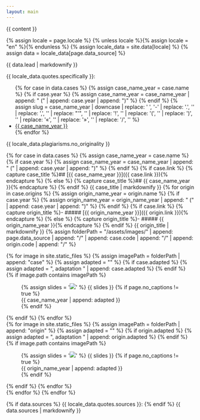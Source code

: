 ```yaml
---
layout: main
---
```


<link rel="stylesheet" href="/assets/stylesheets/plagiarisms.css"/>

{{ content }}

{% assign locale = page.locale %}
{% unless locale %}{% assign locale = "en" %}{% endunless %}
{% assign locale_data = site.data[locale] %}
{% assign data = locale_data[page.data_source] %}

{{ data.lead | markdownify }}

{{ locale_data.quotes.specifically }}:

<ul>
    {% for case in data.cases %}
        {% assign case_name_year = case.name %}
        {% if case.year %}
            {% assign case_name_year = case_name_year | append: " (" | append: case.year | append: ")" %}
        {% endif %}
        {% assign slug = case_name_year | downcase | replace: ' ', '-' | replace: '.', '' | replace: ',', '' | replace: "'", '' | replace: '!', '' | replace: '(', '' | replace: ')', '' | replace: '«', '' | replace: '»', '' | replace: '/', '' %}
        <li><a href="#{{ slug }}">{{ case_name_year }}</a></li>
    {% endfor %}
</ul>

{{ locale_data.plagiarisms.no_originality }}

{% for case in data.cases %}
    {% assign case_name_year = case.name %}
    {% if case.year %}
        {% assign case_name_year = case_name_year | append: " (" | append: case.year | append: ")" %}
    {% endif %}
    {% if case.link %}
        {% capture case_title %}## [{{ case_name_year }}]({{ case.link }}){% endcapture %}
    {% else %}
        {% capture case_title %}## {{ case_name_year }}{% endcapture %}
    {% endif %}
    {{ case_title | markdownify }}
    {% for origin in case.origins %}
        {% assign origin_name_year = origin.name %}
        {% if case.year %}
            {% assign origin_name_year = origin_name_year | append: " (" | append: case.year | append: ")" %}
        {% endif %}
        {% if case.link %}
            {% capture origin_title %}- ##### [{{ origin_name_year }}]({{ origin.link }}){% endcapture %}
        {% else %}
            {% capture origin_title %}- ##### {{ origin_name_year }}{% endcapture %}
        {% endif %}
        {{ origin_title | markdownify }}
        {% assign folderPath = "/assets/images/" | append: page.data_source | append: "/" | append: case.code | append: "/" | append: origin.code | append: "/" %}
        <div class="images-container">
            <div>
                {% for image in site.static_files %}
                    {% assign imagePath = folderPath | append: "case" %}
                    {% assign adapted = "" %}
                    {% if case.adapted %}
                        {% assign adapted = ", adaptation " | append: case.adapted %}
                    {% endif %}
                    {% if image.path contains imagePath %}
                        <figure>
                            {% assign slides = '<img src="' | append: image.path | append: '">' %}
                            {{ slides }}
                            {% if page.no_captions != true %}
                                <figcaption>{{ case_name_year | append: adapted }}</figcaption>
                            {% endif %}
                        </figure>
                    {% endif %}
                {% endfor %}
            </div>
            <div>
                {% for image in site.static_files %}
                    {% assign imagePath = folderPath | append: "origin" %}
                    {% assign adapted = "" %}
                    {% if origin.adapted %}
                        {% assign adapted = ", adaptation " | append: origin.adapted %}
                    {% endif %}
                    {% if image.path contains imagePath %}
                        <figure>
                            {% assign slides = '<img src="' | append: image.path | append: '">' %}
                            {{ slides }}
                            {% if page.no_captions != true %}
                                <figcaption>{{ origin_name_year  | append: adapted }}</figcaption>
                            {% endif %}
                        </figure>
                    {% endif %}
                {% endfor %}
            </div>
        </div>
    {% endfor %}
{% endfor %}

{% if data.sources %}
    {{ locale_data.quotes.sources }}:
{% endif %}
{{ data.sources | markdownify }}
